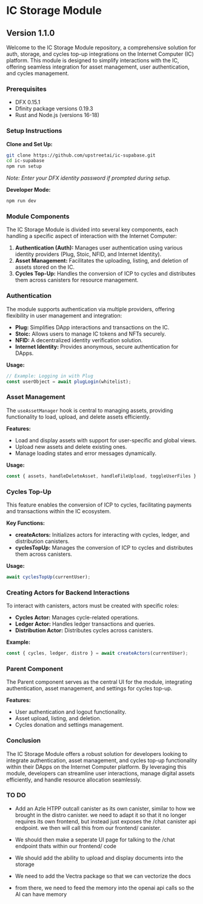 # IC Storage Module
## Version 1.1.0

Welcome to the IC Storage Module repository, a comprehensive solution for auth, storage, and cycles top-up integrations on the Internet Computer (IC) platform. This module is designed to simplify interactions with the IC, offering seamless integration for asset management, user authentication, and cycles management.

### Prerequisites
- DFX 0.15.1
- Dfinity package versions 0.19.3
- Rust and Node.js (versions 16-18)

### Setup Instructions

**Clone and Set Up:**
```bash
git clone https://github.com/upstreetai/ic-supabase.git
cd ic-supabase
npm run setup
```
*Note: Enter your DFX identity password if prompted during setup.*

**Developer Mode:**
```bash
npm run dev
```

### Module Components

The IC Storage Module is divided into several key components, each handling a specific aspect of interaction with the Internet Computer:

1. **Authentication (Auth):** Manages user authentication using various identity providers (Plug, Stoic, NFID, and Internet Identity).
2. **Asset Management:** Facilitates the uploading, listing, and deletion of assets stored on the IC.
3. **Cycles Top-Up:** Handles the conversion of ICP to cycles and distributes them across canisters for resource management.

### Authentication

The module supports authentication via multiple providers, offering flexibility in user management and integration:

- **Plug:** Simplifies DApp interactions and transactions on the IC.
- **Stoic:** Allows users to manage IC tokens and NFTs securely.
- **NFID:** A decentralized identity verification solution.
- **Internet Identity:** Provides anonymous, secure authentication for DApps.

**Usage:**
```typescript
// Example: Logging in with Plug
const userObject = await plugLogin(whitelist);
```

### Asset Management

The `useAssetManager` hook is central to managing assets, providing functionality to load, upload, and delete assets efficiently.

**Features:**
- Load and display assets with support for user-specific and global views.
- Upload new assets and delete existing ones.
- Manage loading states and error messages dynamically.

**Usage:**
```typescript
const { assets, handleDeleteAsset, handleFileUpload, toggleUserFiles } = useAssetManager(currentUser, bucketName);
```

### Cycles Top-Up

This feature enables the conversion of ICP to cycles, facilitating payments and transactions within the IC ecosystem.

**Key Functions:**
- **createActors:** Initializes actors for interacting with cycles, ledger, and distribution canisters.
- **cyclesTopUp:** Manages the conversion of ICP to cycles and distributes them across canisters.

**Usage:**
```typescript
await cyclesTopUp(currentUser);
```

### Creating Actors for Backend Interactions

To interact with canisters, actors must be created with specific roles:

- **Cycles Actor:** Manages cycle-related operations.
- **Ledger Actor:** Handles ledger transactions and queries.
- **Distribution Actor:** Distributes cycles across canisters.

**Example:**
```typescript
const { cycles, ledger, distro } = await createActors(currentUser);
```

### Parent Component

The Parent component serves as the central UI for the module, integrating authentication, asset management, and settings for cycles top-up.

**Features:**
- User authentication and logout functionality.
- Asset upload, listing, and deletion.
- Cycles donation and settings management.

### Conclusion

The IC Storage Module offers a robust solution for developers looking to integrate authentication, asset management, and cycles top-up functionality within their DApps on the Internet Computer platform. By leveraging this module, developers can streamline user interactions, manage digital assets efficiently, and handle resource allocation seamlessly.



### TO DO

- Add an Azle HTPP outcall canister as its own canister, similar to how we brought in the distro canister. we need to adapt it so that it no longer requires its own frontend, but instead just exposes the /chat canister api endpoint. we then will call this from our frontend/ canister.

- We should then make a seperate UI page for talking to the /chat endpoint thats within our frontend/ code 

- We should add the ability to upload and display documents into the storage

- We need to add the Vectra package so that we can vectorize the docs 

- from there, we need to feed the memory into the openai api calls so the AI can have memory





